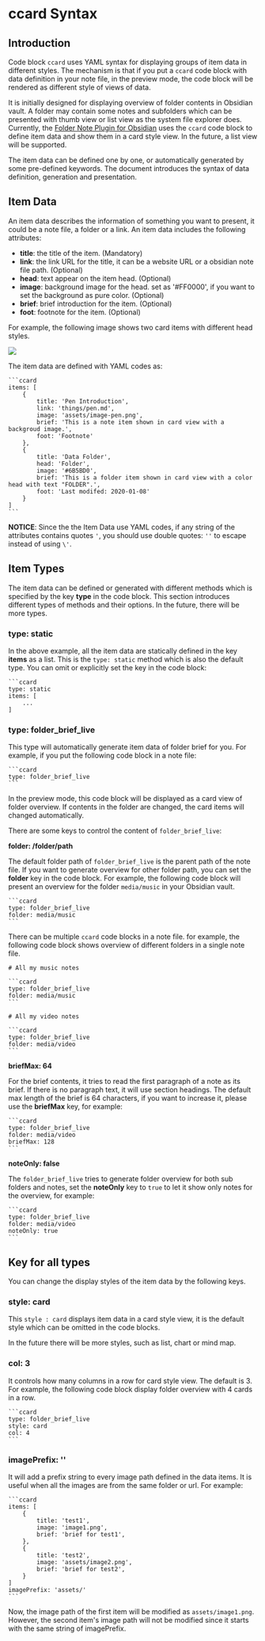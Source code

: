 # ccard Syntax

## Introduction

Code block `ccard` uses YAML syntax for displaying groups of item data in different styles. The mechanism is that if you put a `ccard` code block with data definition in your note file, in the preview mode, the code block will be rendered as different style of views of data.

It is initially designed for displaying overview of folder contents in Obsidian vault. A folder may contain some notes and subfolders which can be presented with thumb view or list view as the system file explorer does. 
Currently, the [Folder Note Plugin for Obsidian](https://github.com/xpgo/obsidian-folder-note-plugin) uses the `ccard` code block to define item data and show them in a card style view. In the future, a list view will be supported.

The item data can be defined one by one, or automatically generated by some pre-defined keywords. The document introduces the syntax of data definition, generation and presentation.

## Item Data

An item data describes the information of something you want to present, it could be a note file, a folder or a link. An item data includes the following attributes:

- **title**: the title of the item. (Mandatory)
- **link**: the link URL for the title, it can be a website URL or a obsidian note file path. (Optional)
- **head**: text appear on the item head. (Optional)
- **image**: background image for the head. set as '#FF0000', if you want to set the background as pure color. (Optional)
- **brief**: brief introduction for the item. (Optional)
- **foot**: footnote for the item. (Optional)

For example, the following image shows two card items with different head styles.

![](https://raw.githubusercontent.com/xpgo/obsidian-folder-note-plugin/master/image/Item-card-view.png)

The item data are defined with YAML codes as:

```
​```ccard
items: [
    {
        title: 'Pen Introduction',
        link: 'things/pen.md',
        image: 'assets/image-pen.png',
        brief: 'This is a note item shown in card view with a backgroud image.',
        foot: 'Footnote'
    },
    {
        title: 'Data Folder',
        head: 'Folder',
        image: '#6B5BD0',
        brief: 'This is a folder item shown in card view with a color head with text "FOLDER".',
        foot: 'Last modifed: 2020-01-08'
    }
]
​```
```

**NOTICE**: Since the the Item Data use YAML codes, if any string of the attributes contains quotes `'`, you should use double quotes: `''` to escape instead of using `\'`.

## Item Types

The item data can be defined or generated with different methods which is specified by the key **type** in the code block. This section introduces different types of methods and their options. In the future, there will be more types.

### type: static

In the above example, all the item data are statically defined in the key **items** as a list. This is the `type: static` method which is also the default type. You can omit or explicitly set the key in the code block:

```
​```ccard
type: static
items: [ 
    ... 
]
```

### type: folder_brief_live

This type will automatically generate item data of folder brief for you. For example, if you put the following code block in a note file:

```
​```ccard
type: folder_brief_live
​```
```

In the preview mode, this code block will be displayed as a card view of folder overview. If contents in the folder are changed, the card items will changed automatically.

There are some keys to control the content of `folder_brief_live`:

**folder: /folder/path**

The default folder path of `folder_brief_live` is the parent path of the note file. If you want to generate overview for other folder path, you can set the **folder** key in the code block. For example, the following code block will present an overview for the folder `media/music` in your Obsidian vault.

```
​```ccard
type: folder_brief_live
folder: media/music
​```
```

There can be multiple `ccard` code blocks in a note file. for example, the following code block shows overview of different folders in a single note file.

```
# All my music notes

​```ccard
type: folder_brief_live
folder: media/music
​```

# All my video notes

​```ccard
type: folder_brief_live
folder: media/video
​```
```

**briefMax: 64**

For the brief contents, it tries to read the first paragraph of a note as its brief. If there is no paragraph text, it will use section headings. The default max length of the brief is 64 characters, if you want to increase it, please use the **briefMax** key, for example:

```
​```ccard
type: folder_brief_live
folder: media/video
briefMax: 128
​```
```


**noteOnly: false**

The  `folder_brief_live`  tries to generate folder overview for both sub folders and notes, set the **noteOnly** key to `true` to let it show only notes for the overview, for example:

```
​```ccard
type: folder_brief_live
folder: media/video
noteOnly: true
​```
```


## Key for all types

You can change the display styles of the item data by the following keys.

### style: card

This `style : card` displays item data in a card style view, it is the default style which can be omitted in the code blocks.

In the future there will be more styles, such as list, chart or mind map.

### col: 3

It controls how many columns in a row for card style view. The default is 3. For example, the following code block display folder overview with 4 cards in a row. 

```
​```ccard
type: folder_brief_live
style: card
col: 4
​```
```

### imagePrefix: ''

It will add a prefix string to every image path defined in the data items. It is useful when all the images are from the same folder or url. For example:

```
​```ccard
items: [
    {
        title: 'test1',
        image: 'image1.png',
        brief: 'brief for test1',
    },
    {
        title: 'test2',
        image: 'assets/image2.png',
        brief: 'brief for test2',
    }
]
imagePrefix: 'assets/'
​```
```

Now, the image path of the first item will be modified as `assets/image1.png`. However, the second item's image path will not be modified since it starts with the same string of imagePrefix.

